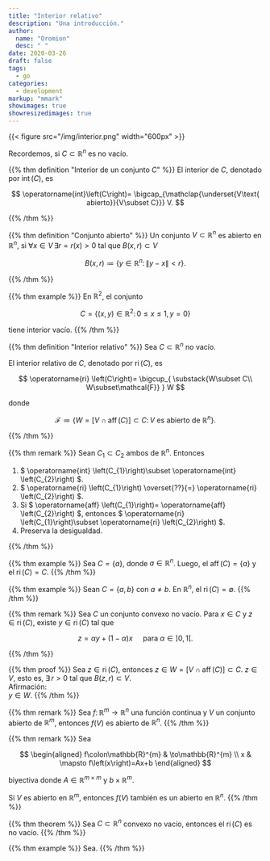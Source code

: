 ```yaml
---
title: "Interior relativo"
description: "Una introducción."
author:
  name: "Oromion"
  desc: " "
date: 2020-03-26
draft: false
tags:
  - go
categories:
  - development
markup: "mmark"
showimages: true
showresizedimages: true
---
```


{{< figure src="/img/interior.png" width="600px" >}}

Recordemos, si $C\subset\mathbb{R}^{n}$ es no vacío.

{{% thm definition "Interior de un conjunto $C$" %}}
El interior de $C$, denotado por $\operatorname{int}\left(C\right)$,
es

$$
  \operatorname{int}\left(C\right)=
  \bigcap_{\mathclap{\underset{V\text{ abierto}}{V\subset C}}}
  V.
$$

{{% /thm %}}

{{% thm definition "Conjunto abierto" %}}
Un conjunto $V\subset\mathbb{R}^{n}$ es abierto en $\mathbb{R}^{n}$,
si $\forall x\in V\,\exists r=r\left(x\right)\gt0$ tal que
$B\left(x,r\right)\subset V$

$$
  B\left(x,r\right)\coloneqq
  \left\{
  y\in\mathbb{R}^{n}\colon
  \left\|y-x\right\|\lt r
  \right\}.
$$

{{% /thm %}}

{{% thm example %}}
En $\mathbb{R}^{2}$, el conjunto

$$
  C=
  \left\{
  \left(x,y\right)\in\mathbb{R}^{2}\colon
  0\leq x\leq1,y=0
  \right\}
$$

tiene interior vacío.
{{% /thm %}}

{{% thm definition "Interior relativo" %}}
Sea $C\subset\mathbb{R}^{n}$ no vacío.

El interior relativo de $C$, denotado por
$\operatorname{ri}\left(C\right)$, es

$$
  \operatorname{ri}
  \left(C\right)=
  \bigcup_{
    \substack{W\subset C\\
      W\subset\mathcal{F}}
  }
  W
$$

donde

$$
  \mathcal{F}\coloneqq
  \left\{
  W=
  \left[V\cap\operatorname{aff}\left(C\right)\right]\subset
  C\colon V\text{ es abierto de }\mathbb{R}^{n}
  \right\}.
$$

{{% /thm %}}

{{% thm remark %}}
Sean $C_{1}\subset C_{2}$ ambos de $\mathbb{R}^{n}$.
Entonces
<br>

1.  $
\operatorname{int}
\left(C_{1}\right)\subset
\operatorname{int}
\left(C_{2}\right)
$.
    <br>
2.  $
\operatorname{ri}
\left(C_{1}\right)
\overset{??}{=}
\operatorname{ri}
\left(C_{2}\right)
$.
    <br>
3.  Si
    $
\operatorname{aff}
\left(C_{1}\right)=
\operatorname{aff}
\left(C_{2}\right)
$,
    entonces
    $
\operatorname{ri}
\left(C_{1}\right)\subset
\operatorname{ri}
\left(C_{2}\right)
$.
    <br>
4.  Preserva la desigualdad.

{{% /thm %}}

{{% thm example %}}
Sea $C=\left\{a\right\}$, donde $a\in\mathbb{R}^{n}$.
Luego, el $\operatorname{aff}\left(C\right)=\left\{a\right\}$ y el
$\operatorname{ri}\left(C\right)=C$.
{{% /thm %}}

{{% thm example %}}
Sean $C=\left\{a,b\right\}$ con $a\neq b$.
En $\mathbb{R}^{n}$, el $\operatorname{ri}\left(C\right)=\emptyset$.
{{% /thm %}}

{{% thm remark %}}
Sea $C$ un conjunto convexo no vacío.
Para $x\in C$ y $z\in\operatorname{ri}\left(C\right)$, existe
$y\in\operatorname{ri}\left(C\right)$ tal que

$$
  z=
  \alpha y+
  \left(1-\alpha\right) x\quad
  \text{ para }
  \alpha\in\left]0,1\right[.
$$

{{% /thm %}}

{{% thm proof %}}
Sea $z\in\operatorname{ri}\left(C\right)$, entonces
$z\in W=\left[V\cap\operatorname{aff}\left(C\right)\right]\subset C$.
$z\in V$, esto es, $\exists\,r\gt0$ tal que
$B\left(z,r\right)\subset V$.
<br>
Afirmación:
<br>
$y\in W$.
{{% /thm %}}

{{% thm remark %}}
Sea $f\colon\mathbb{R}^{m}\to\mathbb{R}^{n}$ una función
continua y $V$ un conjunto abierto de $\mathbb{R}^{m}$, entonces
$f\left(V\right)$ es abierto de $\mathbb{R}^{n}$.
{{% /thm %}}

{{% thm remark %}}
Sea

$$
  \begin{aligned}
    f\colon\mathbb{R}^{m} & \to\mathbb{R}^{m}            \\
    x                     & \mapsto f\left(x\right)=Ax+b
  \end{aligned}
$$

biyectiva donde $A\in\mathbb{R}^{m\times m}$ y $b\times\mathbb{R}^{m}$.

Si $V$ es abierto en $\mathbb{R}^{m}$, entonces $f\left(V\right)$
también es un abierto en $\mathbb{R}^{n}$.
{{% /thm %}}

{{% thm theorem %}}
Sea $C\subset\mathbb{R}^{n}$ convexo no vacío, entonces el
$\operatorname{ri}\left(C\right)$ es no vacío.
{{% /thm %}}

{{% thm example %}}
Sea.
{{% /thm %}}

